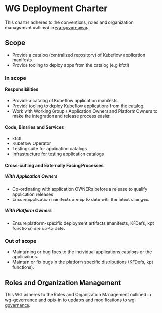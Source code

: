 # WG Deployment Charter

This charter adheres to the conventions, roles and organization management outlined in [wg-governance].

## Scope
* Provide a catalog (centralized repository) of Kubeflow application manifests
* Provide tooling to deploy apps from the catalog (e.g kfctl)

### In scope

#### Responsibilities

- Provide a catalog of Kubeflow application manifests.
- Provide tooling to deploy Kubeflow applications from the catalog.
- Work with Working Group / Application Owners and Platform Owners to make the integration and release process easier.

#### Code, Binaries and Services

- kfctl
- Kubeflow Operator
- Testing suite for application catalogs
- Infrastructure for testing application catalogs

#### Cross-cutting and Externally Facing Processes

##### With Application Owners
- Co-ordinating with application OWNERs before a release to qualify application releases
- Ensure application manifests are up to date with the latest changes.

##### With Platform Owners
- Ensure platform-specific deployment artifacts (manifests, KFDefs, kpt functions) are up-to-date.

### Out of scope

- Maintaining or bug fixes to the individual applications catalogs or the applications.
- Maintain or fix bugs in the platform specific distributions (KFDefs, kpt functions).

## Roles and Organization Management

This WG adheres to the Roles and Organization Management outlined in [wg-governance]
and opts-in to updates and modifications to [wg-governance].


[wg-governance]: ../wgs/wg-governance.md
[wg-subprojects]: https://github.com/kubeflow/community/blob/master/wg-deployment/README.md#subprojects
[Kubeflow Charter README]: https://github.com/Kubeflow/community/blob/master/committee-steering/governance/README.md
